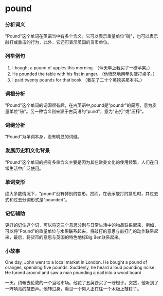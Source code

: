 # pound

### 分析词义

  

"Pound"这个单词在英语当中有多个含义。它可以表示重量单位"磅"，也可以表示敲打或重击的行为，此外，它还可表示英国的货币单位。

  

### 列举例句

  

1.  I bought a pound of apples this morning. （今天早上我买了一磅苹果。）
2.  He pounded the table with his fist in anger. （他愤怒地用拳头敲打桌子。）
3.  I paid twenty pounds for that book.（我花了二十个英镑买那本书。）

  

### 词根分析

  

"Pound"这个单词的词源很有趣，在古英语中,pound是"poundr"的简写，意为质量单位"磅"。另一种含义则来源于古英语的"pund"，意为"击打"或"压榨"。

  

### 词缀分析

  

"Pound"为单词本身，没有明显的词缀。

  

### 发展历史和文化背景

  

"Pound"这个单词的拥有多重含义主要是因为其在欧美文化的使用频繁，人们在日常生活中广泛使用。

  

### 单词变形

  

绝大多数情况下，"pound"没有特别的变形。然而，在表示敲打的意思时，其过去式和过去分词形式是"pounded"。

  

### 记忆辅助

  

更好的记住这个词，可以将这三个意思分别与日常生活中的物品联系起来，例如，可以将"Pound"的重量单位与水果联系起来，将敲打的意思与敲打门的动作联系起来，最后，将货币的意思与英国的特色地标Big Ben联系起来。

  

### 小故事

  

One day, John went to a local market in London. He bought a pound of oranges, spending five pounds. Suddenly, he heard a loud pounding noise. He turned around and saw a man pounding a nail into a wood board.

  

一天，约翰去伦敦的一个当地市场。他花了五英镑买了一磅橙子。突然，他听到了一阵响亮的敲击声。他转过身，看见一个男人正在往一个木板上敲钉子。
